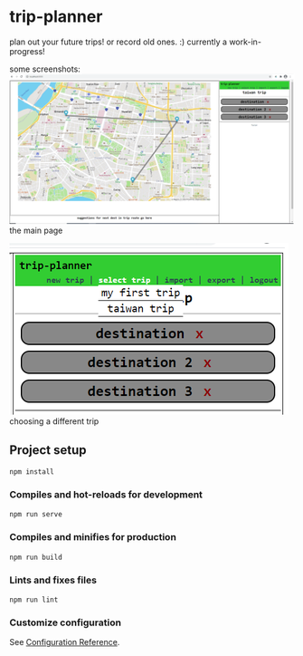 # trip-planner    
    
plan out your future trips! or record old ones. :) currently a work-in-progress!    
    
some screenshots:    
![the main page](screenshots/screenshot.png)    
the main page    
    
![trip dropdown menu](screenshots/screenshot2.png)    
choosing a different trip
    
## Project setup
```
npm install
```

### Compiles and hot-reloads for development
```
npm run serve
```

### Compiles and minifies for production
```
npm run build
```

### Lints and fixes files
```
npm run lint
```

### Customize configuration
See [Configuration Reference](https://cli.vuejs.org/config/).

